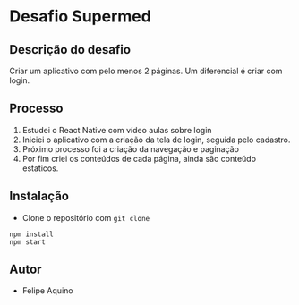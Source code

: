 # Desafio Supermed

## Descrição do desafio
Criar um aplicativo com pelo menos 2 páginas. Um diferencial é criar com login.
  
## Processo
1. Estudei o React Native com vídeo aulas sobre login
2. Iniciei o aplicativo com a criação da tela de login, seguida pelo cadastro.
3. Próximo processo foi a criação da navegação e paginação
4. Por fim criei os conteúdos de cada página, ainda são conteúdo estaticos.

## Instalação

- Clone o repositório com `git clone`

```
npm install
npm start
```


## Autor
* Felipe Aquino
